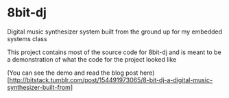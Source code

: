 # 8bit-dj
Digital music synthesizer system built from the ground up for my embedded systems class

This project contains most of the source code for 8bit-dj and is meant to be a demonstration of what the code for the project looked like

(You can see the demo and read the blog post here)[http://bitstack.tumblr.com/post/154491973065/8-bit-dj-a-digital-music-synthesizer-built-from]
